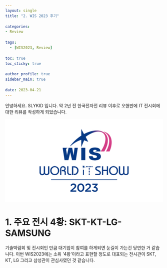 ```yaml
---
layout: single
title: "2. WIS 2023 후기"

categories: 
- Review

tags: 
  - [WIS2023, Review]
  
toc: true
toc_sticky: true

author_profile: true
sidebar_main: true

date: 2023-04-21
---
```


안녕하세요. SLYKID 입니다. 약 2년 전 한국전자전 리뷰 이후로 오핸만에 IT 전시회에 대한 리뷰를 작성하게 되었습니다. 

![1_wis2023_logo.jpg](/images/2023-04-21-2_wis2023_review/1_wis2023_logo.jpg)

# 1. 주요 전시 4황: SKT-KT-LG-SAMSUNG

기술박람회 및 전시회인 만큼 대기업이 참여를 하게되면 눈길이 가는건 당연한 거 같습니다. 이번 WIS2023에는 소위 '4황'이라고 표현할 정도로 대표되는 전시관이 
SKT, KT, LG 그리고 삼성관이 관심사였던 것 같습니다. 

